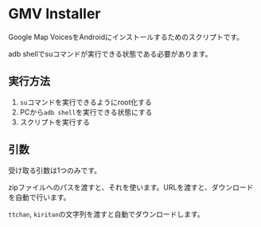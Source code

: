 # GMV Installer

Google Map VoicesをAndroidにインストールするためのスクリプトです。

adb shellでsuコマンドが実行できる状態である必要があります。

## 実行方法

1. `su`コマンドを実行できるようにroot化する
2. PCから`adb shell`を実行できる状態にする
3. スクリプトを実行する

## 引数

受け取る引数は1つのみです。

zipファイルへのパスを渡すと、それを使います。URLを渡すと、ダウンロードを自動で行います。

`ttchan`, `kiritan`の文字列を渡すと自動でダウンロードします。

